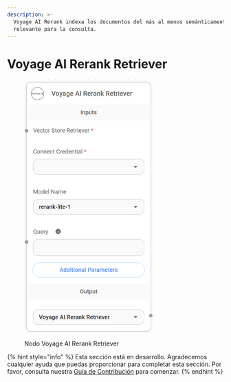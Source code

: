 ```yaml
---
description: >-
  Voyage AI Rerank indexa los documentos del más al menos semánticamente
  relevante para la consulta.
---
```


# Voyage AI Rerank Retriever

<figure><img src="../../../../.gitbook/assets/image (149).png" alt="" width="302"><figcaption><p>Nodo Voyage AI Rerank Retriever</p></figcaption></figure>

{% hint style="info" %}
Esta sección está en desarrollo. Agradecemos cualquier ayuda que puedas proporcionar para completar esta sección. Por favor, consulta nuestra [Guía de Contribución](../../../../contributing/) para comenzar.
{% endhint %}
